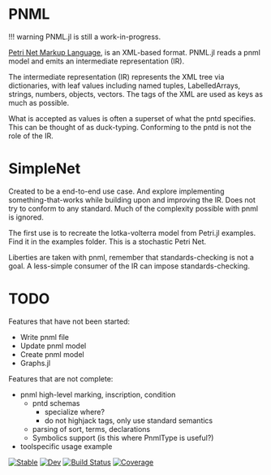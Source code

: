 # PNML
!!! warning 
	PNML.jl is still a work-in-progress.

[Petri Net Markup Language](https://www.pnml.org), is an XML-based format.
PNML.jl reads a pnml model and emits an intermediate representation (IR).

The intermediate representation (IR) represents the XML tree via dictionaries, with
leaf values including named tuples, LabelledArrays, strings, numbers, objects, vectors.
The tags of the XML are used as keys as much as possible.
 
What is accepted as values is often a superset of what the pntd specifies.
This can be thought of as duck-typing. Conforming to the pntd is not the role of the IR.

# SimpleNet

Created to be a end-to-end use case. And explore implementing something-that-works
while building upon and improving the IR. Does not try to conform to any standard.
Much of the complexity possible with pnml is ignored.

The first use is to recreate the lotka-volterra model from Petri.jl examples.
Find it in the examples folder. This is a stochastic Petri Net.

Liberties are taken with pnml, remember that standards-checking is not a goal.
A less-simple consumer of the IR can impose standards-checking.

# TODO
Features that have not been started:
  - Write pnml file
  - Update pnml model
  - Create pnml model
  - Graphs.jl
  
Features that are not complete:
  - pnml high-level marking, inscription, condition
    * pntd schemas 
	  - specialize where? 
	  - do not highjack tags, only use standard semantics
	* parsing of sort, terms, declarations
	* Symbolics support (is this where PnmlType is useful?)
  - toolspecific usage example


[![Stable](https://img.shields.io/badge/docs-stable-blue.svg)](https://strangehurst.github.io/PNML.jl/stable)
[![Dev](https://img.shields.io/badge/docs-dev-blue.svg)](https://strangehurst.github.io/PNML.jl/dev)
[![Build Status](https://github.com/strangehurst/PNML.jl/workflows/CI/badge.svg)](https://github.com/strangehurst/PNML.jl/actions)
[![Coverage](https://codecov.io/gh/strangehurst/PNML.jl/branch/master/graph/badge.svg)](https://codecov.io/gh/strangehurst/PNML.jl)
